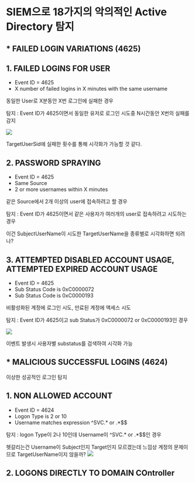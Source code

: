 # SIEM으로 18가지의 악의적인 Active Directory 탐지

## * FAILED LOGIN VARIATIONS (4625)


## 1. FAILED LOGINS FOR USER

- Event ID = 4625
- X number of failed logins in X minutes with the same username

동일한 User로 X분동안 X번 로그인에 실패한 경우

탐지 : Event ID가 4625이면서 동일한 유저로 로그인 시도중 N시간동안 X번의 실패를 감지


![](ELK-study/image/148.png)

TargetUserSid에 실패한 횟수를 통해 시각화가 가능할 것 같다.


## 2. PASSWORD SPRAYING

- Event ID = 4625
- Same Source
- 2 or more usernames within X minutes

같은 Source에서 2개 이상의 user에 접속하려고 할 경우

탐지 : Event ID가 4625이면서 같은 사용자가 여러개의 user로 접속하려고 시도하는 경우

이건 SubjectUserName이 시도한 TargetUserName을 종류별로 시각화하면 되려나?

## 3. ATTEMPTED DISABLED ACCOUNT USAGE, ATTEMPTED EXPIRED ACCOUNT USAGE

- Event ID = 4625
- Sub Status Code is 0xC0000072
- Sub Status Code is 0xC0000193

비활성화된 계정에 로그인 시도, 만료된 계정에 액세스 시도

탐지 : Event ID가 4625이고 sub Status가 0xC0000072 or 0xC0000193인 경우

![](ELK-study/image/148.png)

이벤트 발생시 사용자별 substatus를 검색하여 시각화 가능

## * MALICIOUS SUCCESSFUL LOGINS (4624)

이상한 성공적인 로그인 탐지

## 1. NON ALLOWED ACCOUNT

- Event ID = 4624
- Logon Type is 2 or 10 
- Username matches expression ^SVC.* or .*\$$

탐지 : logon Type이 2나 10인데 Username이 ^SVC.* or .*\$$인 경우

헷갈리는건 Username이 Subject인지 Target인지 모르겠는데 느낌상 계정의 문제이므로 TargetUserName이지 않을까?
![](ELK-study/image/149.png)


## 2. LOGONS DIRECTLY TO DOMAIN COntroller




